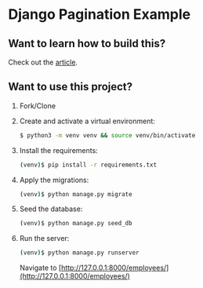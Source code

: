 # Django Pagination Example

## Want to learn how to build this?

Check out the [article](https://testdriven.io/blog/django-pagination/).

## Want to use this project?

1. Fork/Clone

1. Create and activate a virtual environment:

    ```sh
    $ python3 -m venv venv && source venv/bin/activate
    ```

1. Install the requirements:

    ```sh
    (venv)$ pip install -r requirements.txt
    ```

1. Apply the migrations:

    ```sh
    (venv)$ python manage.py migrate
    ```

1. Seed the database:

    ```sh
    (venv)$ python manage.py seed_db
    ```

1. Run the server:

    ```sh
    (venv)$ python manage.py runserver
    ```

    Navigate to [http://127.0.0.1:8000/employees/](http://127.0.0.1:8000/employees/)
